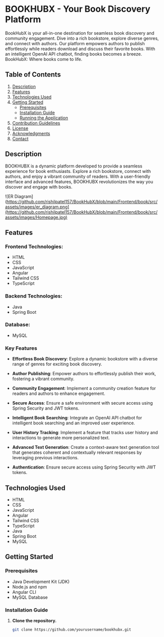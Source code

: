 # BOOKHUBX - Your Book Discovery Platform

BookHubX is your all-in-one destination for seamless book discovery and community engagement. Dive into a rich bookstore, explore diverse genres, and connect with authors. Our platform empowers authors to publish effortlessly while readers download and discuss their favorite books. With an intelligent OpenAI API chatbot, finding books becomes a breeze. BookHubX: Where books come to life.

## Table of Contents

1. [Description](#description)
2. [Features](#features)
3. [Technologies Used](#technologies-used)
4. [Getting Started](#getting-started)
   - [Prerequisites](#prerequisites)
   - [Installation Guide](#installation-guide)
   - [Running the Application](#running-the-application)
5. [Contribution Guidelines](#contribution-guidelines)
6. [License](#license)
7. [Acknowledgments](#acknowledgments)
8. [Contact](#contact)

## Description

BOOKHUBX is a dynamic platform developed to provide a seamless experience for book enthusiasts. Explore a rich bookstore, connect with authors, and enjoy a vibrant community of readers. With a user-friendly interface and advanced features, BOOKHUBX revolutionizes the way you discover and engage with books.

![ER Diagram](https://github.com/rishilpatel157/BookHubX/blob/main/Frontend/book/src/assets/images/er_diagram.png](https://github.com/rishilpatel157/BookHubX/blob/main/Frontend/book/src/assets/images/Homepage.jpg)

## Features

### Frontend Technologies:
- HTML
- CSS
- JavaScript
- Angular
- Tailwind CSS
- TypeScript

### Backend Technologies:
- Java
- Spring Boot

### Database:
- MySQL

### Key Features

- **Effortless Book Discovery**: Explore a dynamic bookstore with a diverse range of genres for exciting book discovery.

- **Author Publishing**: Empower authors to effortlessly publish their work, fostering a vibrant community.

- **Community Engagement**: Implement a community creation feature for readers and authors to enhance engagement.

- **Secure Access**: Ensure a safe environment with secure access using Spring Security and JWT tokens.

- **Intelligent Book Searching**: Integrate an OpenAI API chatbot for intelligent book searching and an improved user experience.

- **User History Tracking**: Implement a feature that tracks user history and interactions to generate more personalized text.

- **Advanced Text Generation**: Create a context-aware text generation tool that generates coherent and contextually relevant responses by leveraging previous interactions.

- **Authentication**: Ensure secure access using Spring Security with JWT tokens.

## Technologies Used

- HTML
- CSS
- JavaScript
- Angular
- Tailwind CSS
- TypeScript
- Java
- Spring Boot
- MySQL

## Getting Started

### Prerequisites

- Java Development Kit (JDK)
- Node.js and npm
- Angular CLI
- MySQL Database

### Installation Guide

1. **Clone the repository.**
   ```bash
   git clone https://github.com/yourusername/bookhubx.git
